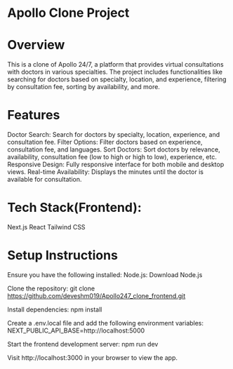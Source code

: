 # Apollo Clone Project

# Overview
This is a clone of Apollo 24/7, a platform that provides virtual consultations with doctors in various specialties. The project includes functionalities like searching for doctors based on specialty, location, and experience, filtering by consultation fee, sorting by availability, and more.

# Features
Doctor Search: Search for doctors by specialty, location, experience, and consultation fee.
Filter Options: Filter doctors based on experience, consultation fee, and languages.
Sort Doctors: Sort doctors by relevance, availability, consultation fee (low to high or high to low), experience, etc.
Responsive Design: Fully responsive interface for both mobile and desktop views.
Real-time Availability: Displays the minutes until the doctor is available for consultation.

# Tech Stack(Frontend):
Next.js
React
Tailwind CSS

# Setup Instructions

Ensure you have the following installed:
Node.js: Download Node.js

Clone the repository:
git clone https://github.com/deveshm019/Apollo247_clone_frontend.git

Install dependencies:
npm install

Create a .env.local file and add the following environment variables:
NEXT_PUBLIC_API_BASE=http://localhost:5000

Start the frontend development server:
npm run dev

Visit http://localhost:3000 in your browser to view the app.
